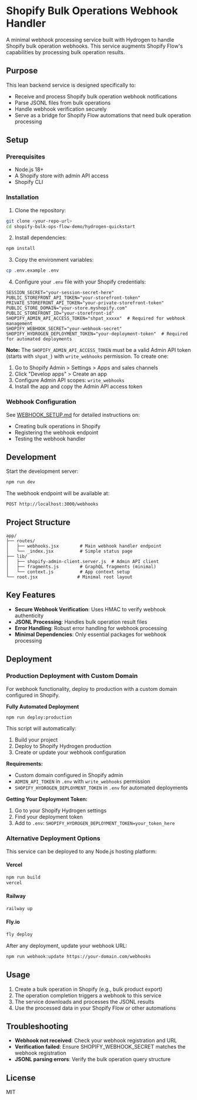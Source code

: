 # Shopify Bulk Operations Webhook Handler

A minimal webhook processing service built with Hydrogen to handle Shopify bulk operation webhooks. This service augments Shopify Flow's capabilities by processing bulk operation results.

## Purpose

This lean backend service is designed specifically to:
- Receive and process Shopify bulk operation webhook notifications
- Parse JSONL files from bulk operations
- Handle webhook verification securely
- Serve as a bridge for Shopify Flow automations that need bulk operation processing

## Setup

### Prerequisites
- Node.js 18+
- A Shopify store with admin API access
- Shopify CLI

### Installation

1. Clone the repository:
```bash
git clone <your-repo-url>
cd shopify-bulk-ops-flow-demo/hydrogen-quickstart
```

2. Install dependencies:
```bash
npm install
```

3. Copy the environment variables:
```bash
cp .env.example .env
```

4. Configure your `.env` file with your Shopify credentials:
```
SESSION_SECRET="your-session-secret-here"
PUBLIC_STOREFRONT_API_TOKEN="your-storefront-token"
PRIVATE_STOREFRONT_API_TOKEN="your-private-storefront-token"
PUBLIC_STORE_DOMAIN="your-store.myshopify.com"
PUBLIC_STOREFRONT_ID="your-storefront-id"
SHOPIFY_ADMIN_API_ACCESS_TOKEN="shpat_xxxxx"  # Required for webhook management
SHOPIFY_WEBHOOK_SECRET="your-webhook-secret"
SHOPIFY_HYDROGEN_DEPLOYMENT_TOKEN="your-deployment-token"  # Required for automated deployments
```

**Note:** The `SHOPIFY_ADMIN_API_ACCESS_TOKEN` must be a valid Admin API token (starts with `shpat_`) with `write_webhooks` permission. To create one:
1. Go to Shopify Admin > Settings > Apps and sales channels
2. Click "Develop apps" > Create an app
3. Configure Admin API scopes: `write_webhooks`
4. Install the app and copy the Admin API access token

### Webhook Configuration

See [WEBHOOK_SETUP.md](./WEBHOOK_SETUP.md) for detailed instructions on:
- Creating bulk operations in Shopify
- Registering the webhook endpoint
- Testing the webhook handler

## Development

Start the development server:
```bash
npm run dev
```

The webhook endpoint will be available at:
```
POST http://localhost:3000/webhooks
```

## Project Structure

```
app/
├── routes/
│   ├── webhooks.jsx        # Main webhook handler endpoint
│   └── _index.jsx          # Simple status page
├── lib/
│   ├── shopify-admin-client.server.js  # Admin API client
│   ├── fragments.js        # GraphQL fragments (minimal)
│   └── context.js          # App context setup
└── root.jsx               # Minimal root layout
```

## Key Features

- **Secure Webhook Verification**: Uses HMAC to verify webhook authenticity
- **JSONL Processing**: Handles bulk operation result files
- **Error Handling**: Robust error handling for webhook processing
- **Minimal Dependencies**: Only essential packages for webhook processing

## Deployment

### Production Deployment with Custom Domain

For webhook functionality, deploy to production with a custom domain configured in Shopify.

**Fully Automated Deployment**
```bash
npm run deploy:production
```

This script will automatically:
1. Build your project
2. Deploy to Shopify Hydrogen production
3. Create or update your webhook configuration

**Requirements:**
- Custom domain configured in Shopify admin
- `ADMIN_API_TOKEN` in `.env` with `write_webhooks` permission
- `SHOPIFY_HYDROGEN_DEPLOYMENT_TOKEN` in `.env` for automated deployments

**Getting Your Deployment Token:**
1. Go to your Shopify Hydrogen settings
2. Find your deployment token
3. Add to `.env`: `SHOPIFY_HYDROGEN_DEPLOYMENT_TOKEN=your_token_here`

### Alternative Deployment Options

This service can be deployed to any Node.js hosting platform:

#### Vercel
```bash
npm run build
vercel
```

#### Railway
```bash
railway up
```

#### Fly.io
```bash
fly deploy
```

After any deployment, update your webhook URL:
```bash
npm run webhook:update https://your-domain.com/webhooks
```

## Usage

1. Create a bulk operation in Shopify (e.g., bulk product export)
2. The operation completion triggers a webhook to this service
3. The service downloads and processes the JSONL results
4. Use the processed data in your Shopify Flow or other automations

## Troubleshooting

- **Webhook not received**: Check your webhook registration and URL
- **Verification failed**: Ensure SHOPIFY_WEBHOOK_SECRET matches the webhook registration
- **JSONL parsing errors**: Verify the bulk operation query structure

## License

MIT
